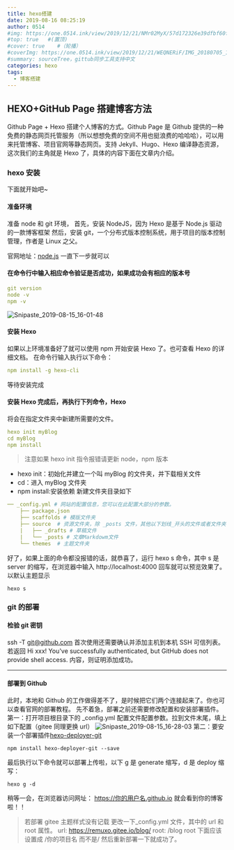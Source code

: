 ```yaml
---
title: hexo搭建
date: 2019-08-16 08:25:19
author: 0514
#img: https://one.0514.ink/view/2019/12/21/NMr02MyX/57d172326e39dfbf60fcdb795a08e758.jpg
#top: true   #(置顶)
#cover: true    #（轮播）
#coverImg: https://one.0514.ink/view/2019/12/21/WEQNERiF/IMG_20180705_173106.jpg
#summary: sourceTree，gittub同步工具支持中文
categories: hexo
tags:
  - 博客搭建
---
```


## HEXO+GitHub Page 搭建博客方法

Github Page + Hexo 搭建个人博客的方式。Github Page 是 Github 提供的一种免费的静态网页托管服务（所以想想免费的空间不用也挺浪费的哈哈哈），可以用来托管博客、项目官网等静态网页。支持 Jekyll、Hugo、Hexo 编译静态资源，这次我们的主角就是 Hexo 了，具体的内容下面在文章内介绍。

<!--more-->

### hexo 安装

下面就开始吧~

#### 准备环境

准备 node 和 git 环境，
首先，安装 NodeJS，因为 Hexo 是基于 Node.js 驱动的一款博客框架
然后，安装 git，一个分布式版本控制系统，用于项目的版本控制管理，作者是 Linux 之父。

官网地址：[node.js](https://nodejs.org/en/ "node.js")
一直下一步就可以

#### 在命令行中输入相应命令验证是否成功，如果成功会有相应的版本号

``` yaml
git version
node -v
npm -v
```

![Snipaste_2019-08-15_16-01-48](https://i.loli.net/2019/08/15/Drb6gle827oBHtA.png)

#### 安装 Hexo

如果以上环境准备好了就可以使用 npm 开始安装 Hexo 了。也可查看 Hexo 的详细文档。
在命令行输入执行以下命令：

``` yaml
npm install -g hexo-cli
```

等待安装完成

#### 安装 Hexo 完成后，再执行下列命令，Hexo

将会在指定文件夹中新建所需要的文件。

``` yaml
hexo init myBlog
cd myBlog
npm install
```

> 注意如果 hexo init 指令报错请更新 node，npm 版本

- hexo init：初始化并建立一个叫 myBlog 的文件夹，并下载相关文件
- cd：进入 myBlog 文件夹
- npm install:安装依赖
  新建文件夹目录如下

``` yaml
── _config.yml # 网站的配置信息，您可以在此配置大部分的参数。
	├── package.json
	├── scaffolds # 模版文件夹
	├── source  # 资源文件夹，除 _posts 文件，其他以下划线_开头的文件或者文件夹不会被编译打包到public文件夹
	|   ├── _drafts # 草稿文件
	|   └── _posts # 文章Markdowm文件
	└── themes  # 主题文件夹
```

好了，如果上面的命令都没报错的话，就恭喜了，运行 hexo s 命令，其中 s 是 server 的缩写，在浏览器中输入 http://localhost:4000 回车就可以预览效果了。以默认主题显示

```
hexo s
```

### git 的部署

#### 检验 git 密钥

ssh -T git@github.com
首次使用还需要确认并添加主机到本机 SSH 可信列表。若返回 Hi xxx! You've successfully authenticated, but GitHub does not provide shell access. 内容，则证明添加成功。

---

#### 部署到 Github

此时，本地和 Github 的工作做得差不了，是时候把它们两个连接起来了。你也可以查看官网的部署教程。
先不着急，部署之前还需要修改配置和安装部署插件。
第一：打开项目根目录下的 \_config.yml 配置文件配置参数。拉到文件末尾，填上如下配置（gitee 同理更换 url）
![Snipaste_2019-08-15_16-28-03](https://i.loli.net/2019/08/15/ljGwBKScnt2gPiD.png)
第二：要安装一个部署插件[hexo-deployer-git](https://github.com/hexojs/hexo-deployer-git)

`npm install hexo-deployer-git --save`

最后执行以下命令就可以部署上传啦，以下 g 是 generate 缩写，d 是 deploy 缩写：

`hexo g -d`

稍等一会，在浏览器访问网址： https://你的用户名.github.io 就会看到你的博客啦！！

> 若部署 gitee 主题样式没有记载
> 更改一下\_config.yml 文件，其中的 url 和 root 属性。
> url: https://remuxo.gitee.io/blog/
> root: /blog
> root 下面应该设置成 /你的项目名 而不是/
> 然后重新部署一下就成功了。
